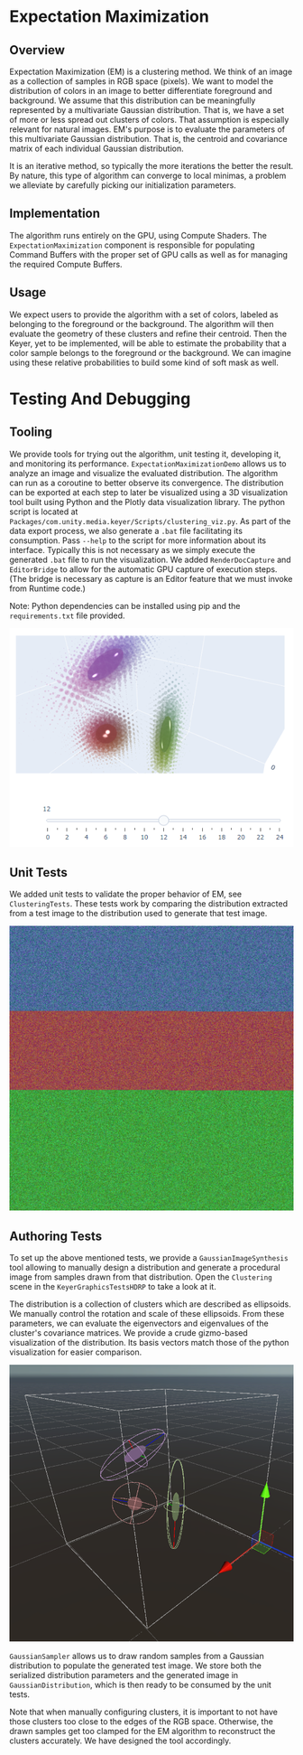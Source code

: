 # Expectation Maximization

## Overview
Expectation Maximization (EM) is a clustering method. We think of an image as a collection of samples in RGB space (pixels). We want to model the distribution of colors in an image to better differentiate foreground and background. We assume that this distribution can be meaningfully represented by a multivariate Gaussian distribution. That is, we have a set of more or less spread out clusters of colors. That assumption is especially relevant for natural images. EM's purpose is to evaluate the parameters of this multivariate Gaussian distribution. That is, the centroid and covariance matrix of each individual Gaussian distribution.

It is an iterative method, so typically the more iterations the better the result. By nature, this type of algorithm can converge to local minimas, a problem we alleviate by carefully picking our initialization parameters.

## Implementation
The algorithm runs entirely on the GPU, using Compute Shaders. The `ExpectationMaximization` component is responsible for populating Command Buffers with the proper set of GPU calls as well as for managing the required Compute Buffers.

## Usage
We expect users to provide the algorithm with a set of colors, labeled as belonging to the foreground or the background. The algorithm will then evaluate the geometry of these clusters and refine their centroid. Then the Keyer, yet to be implemented, will be able to estimate the probability that a color sample belongs to the foreground or the background. We can imagine using these relative probabilities to build some kind of soft mask as well.

# Testing And Debugging
## Tooling
We provide tools for trying out the algorithm, unit testing it, developing it, and monitoring its performance. `ExpectationMaximizationDemo` allows us to analyze an image and visualize the evaluated distribution. The algorithm can run as a coroutine to better observe its convergence. The distribution can be exported at each step to later be visualized using a 3D visualization tool built using Python and the Plotly data visualization library. The python script is located at `Packages/com.unity.media.keyer/Scripts/clustering_viz.py`. As part of the data export process, we also generate a `.bat` file facilitating its consumption. Pass `--help` to the script for more information about its interface. Typically this is not necessary as we simply execute the generated `.bat` file to run the visualization. We added `RenderDocCapture` and `EditorBridge` to allow for the automatic GPU capture of execution steps. (The bridge is necessary as capture is an Editor feature that we must invoke from Runtime code.)

Note: Python dependencies can be installed using pip and the `requirements.txt` file provided.

![Python Plotly Visualization](Images/plotly_visualization.png)

## Unit Tests
We added unit tests to validate the proper behavior of EM, see `ClusteringTests`. These tests work by comparing the distribution extracted from a test image to the distribution used to generate that test image.

![Test Image](Images/procedural.png)

## Authoring Tests
To set up the above mentioned tests, we provide a `GaussianImageSynthesis` tool allowing to manually design a distribution and generate a procedural image from samples drawn from that distribution. Open the `Clustering` scene in the `KeyerGraphicsTestsHDRP` to take a look at it.

The distribution is a collection of clusters which are described as ellipsoids. We manually control the rotation and scale of these ellipsoids. From these parameters, we can evaluate the eigenvectors and eigenvalues of the cluster's covariance matrices. We provide a crude gizmo-based visualization of the distribution. Its basis vectors match those of the python visualization for easier comparison.

![Gizmo Clusters Visualization](Images/gizmo_clusters.png)


`GaussianSampler` allows us to draw random samples from a Gaussian distribution to populate the generated test image. We store both the serialized distribution parameters and the generated image in `GaussianDistribution`, which is then ready to be consumed by the unit tests.

Note that when manually configuring clusters, it is important to not have those clusters too close to the edges of the RGB space. Otherwise, the drawn samples get too clamped for the EM algorithm to reconstruct the clusters accurately. We have designed the tool accordingly. 

